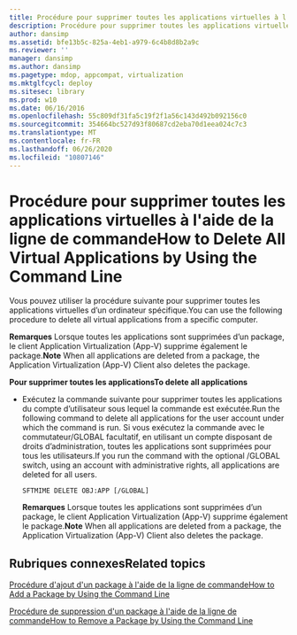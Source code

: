 ```yaml
---
title: Procédure pour supprimer toutes les applications virtuelles à l'aide de la ligne de commande
description: Procédure pour supprimer toutes les applications virtuelles à l'aide de la ligne de commande
author: dansimp
ms.assetid: bfe13b5c-825a-4eb1-a979-6c4b8d8b2a9c
ms.reviewer: ''
manager: dansimp
ms.author: dansimp
ms.pagetype: mdop, appcompat, virtualization
ms.mktglfcycl: deploy
ms.sitesec: library
ms.prod: w10
ms.date: 06/16/2016
ms.openlocfilehash: 55c809df31fa5c19f2f1a56c143d492b092156c0
ms.sourcegitcommit: 354664bc527d93f80687cd2eba70d1eea024c7c3
ms.translationtype: MT
ms.contentlocale: fr-FR
ms.lasthandoff: 06/26/2020
ms.locfileid: "10807146"
---
```

# <span data-ttu-id="76a2d-103">Procédure pour supprimer toutes les applications virtuelles à l'aide de la ligne de commande</span><span class="sxs-lookup"><span data-stu-id="76a2d-103">How to Delete All Virtual Applications by Using the Command Line</span></span>


<span data-ttu-id="76a2d-104">Vous pouvez utiliser la procédure suivante pour supprimer toutes les applications virtuelles d’un ordinateur spécifique.</span><span class="sxs-lookup"><span data-stu-id="76a2d-104">You can use the following procedure to delete all virtual applications from a specific computer.</span></span>

<span data-ttu-id="76a2d-105">**Remarques**  Lorsque toutes les applications sont supprimées d’un package, le client Application Virtualization (App-V) supprime également le package.</span><span class="sxs-lookup"><span data-stu-id="76a2d-105">**Note** When all applications are deleted from a package, the Application Virtualization (App-V) Client also deletes the package.</span></span>

 

**<span data-ttu-id="76a2d-106">Pour supprimer toutes les applications</span><span class="sxs-lookup"><span data-stu-id="76a2d-106">To delete all applications</span></span>**

-   <span data-ttu-id="76a2d-107">Exécutez la commande suivante pour supprimer toutes les applications du compte d’utilisateur sous lequel la commande est exécutée.</span><span class="sxs-lookup"><span data-stu-id="76a2d-107">Run the following command to delete all applications for the user account under which the command is run.</span></span> <span data-ttu-id="76a2d-108">Si vous exécutez la commande avec le commutateur/GLOBAL facultatif, en utilisant un compte disposant de droits d’administration, toutes les applications sont supprimées pour tous les utilisateurs.</span><span class="sxs-lookup"><span data-stu-id="76a2d-108">If you run the command with the optional /GLOBAL switch, using an account with administrative rights, all applications are deleted for all users.</span></span>

    `SFTMIME DELETE OBJ:APP [/GLOBAL]`

    <span data-ttu-id="76a2d-109">**Remarques**  Lorsque toutes les applications sont supprimées d’un package, le client Application Virtualization (App-V) supprime également le package.</span><span class="sxs-lookup"><span data-stu-id="76a2d-109">**Note** When all applications are deleted from a package, the Application Virtualization (App-V) Client also deletes the package.</span></span>

     

## <span data-ttu-id="76a2d-110">Rubriques connexes</span><span class="sxs-lookup"><span data-stu-id="76a2d-110">Related topics</span></span>


[<span data-ttu-id="76a2d-111">Procédure d'ajout d'un package à l'aide de la ligne de commande</span><span class="sxs-lookup"><span data-stu-id="76a2d-111">How to Add a Package by Using the Command Line</span></span>](how-to-add-a-package-by-using-the-command-line.md)

[<span data-ttu-id="76a2d-112">Procédure de suppression d'un package à l'aide de la ligne de commande</span><span class="sxs-lookup"><span data-stu-id="76a2d-112">How to Remove a Package by Using the Command Line</span></span>](how-to-remove-a-package-by-using-the-command-line.md)

 

 





